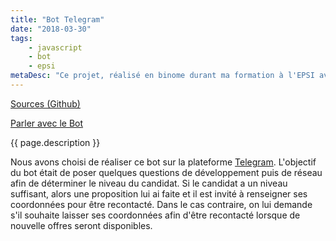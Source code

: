 ```yaml
---
title: "Bot Telegram"
date: "2018-03-30"
tags:
    - javascript
    - bot
    - epsi
metaDesc: "Ce projet, réalisé en binome durant ma formation à l'EPSI avait pour but de réaliser un chatbot de recrutement."
---
```


[Sources (Github)](https://github.com/EPSIBordeaux/Telegram_Bot)

[Parler avec le Bot](https://telegram.me/EPSI_UsainBot)

{{ page.description }}

Nous avons choisi de réaliser ce bot sur la plateforme [Telegram](https://telegram.org/). L'objectif du bot était de poser quelques questions de développement puis de réseau afin de déterminer le niveau du candidat. Si le candidat a un niveau suffisant, alors une proposition lui ai faite et il est invité à renseigner ses coordonnées pour être recontacté. Dans le cas contraire, on lui demande s'il souhaite laisser ses coordonnées afin d'être recontacté lorsque de nouvelle offres seront disponibles.
